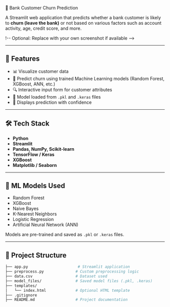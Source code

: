 💼 Bank Customer Churn Prediction

A Streamlit web application that predicts whether a bank customer is likely to **churn (leave the bank)** or not based on various factors such as account activity, age, credit score, and more.

!-- Optional: Replace with your own screenshot if available -->

---

## 🚀 Features

- 📊 Visualize customer data
- 🧠 Predict churn using trained Machine Learning models (Random Forest, XGBoost, ANN, etc.)
- 🔍 Interactive input form for customer attributes
- 💾 Model loaded from `.pkl` and `.keras` files
- 🎯 Displays prediction with confidence

---

## 🛠 Tech Stack

- **Python**
- **Streamlit**
- **Pandas, NumPy, Scikit-learn**
- **TensorFlow / Keras**
- **XGBoost**
- **Matplotlib / Seaborn**

---

## 🧠 ML Models Used

- Random Forest
- XGBoost
- Naive Bayes
- K-Nearest Neighbors
- Logistic Regression
- Artificial Neural Network (ANN)

Models are pre-trained and saved as `.pkl` or `.keras` files.

---

## 📁 Project Structure

```bash
├── app.py                      # Streamlit application
├── preprocess.py              # Custom preprocessing logic
├── data.csv                   # Dataset used
├── model_files/               # Saved model files (.pkl, .keras)
├── templates/
│   └── index.html             # Optional HTML template
├── .gitignore
├── README.md                  # Project documentation
